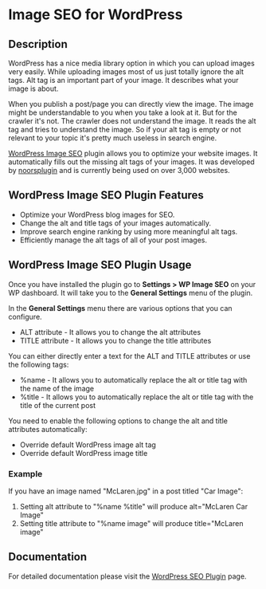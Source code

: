 # Image SEO for WordPress

## Description

WordPress has a nice media library option in which you can upload images very easily. While uploading images most of us just totally ignore the alt tags. Alt tag is an important part of your image. It describes what your image is about.

When you publish a post/page you can directly view the image. The image might be understandable to you when you take a look at it. But for the crawler it's not. The crawler does not understand the image. It reads the alt tag and tries to understand the image. So if your alt tag is empty or not relevant to your topic it's pretty much useless in search engine.

[WordPress Image SEO](https://noorsplugin.com/wordpress-image-seo-plugin/) plugin allows you to optimize your website images. It automatically fills out the missing alt tags of your images. It was developed by [noorsplugin](https://noorsplugin.com/) and is currently being used on over 3,000 websites.

## WordPress Image SEO Plugin Features

* Optimize your WordPress blog images for SEO.
* Change the alt and title tags of your images automatically.
* Improve search engine ranking by using more meaningful alt tags.
* Efficiently manage the alt tags of all of your post images.

## WordPress Image SEO Plugin Usage

Once you have installed the plugin go to **Settings > WP Image SEO** on your WP dashboard. It will take you to the **General Settings** menu of the plugin.

In the **General Settings** menu there are various options that you can configure.

* ALT attribute - It allows you to change the alt attributes
* TITLE attribute - It allows you to change the title attributes

You can either directly enter a text for the ALT and TITLE attributes or use the following tags:

* %name - It allows you to automatically replace the alt or title tag with the name of the image
* %title - It allows you to automatically replace the alt or title tag with the title of the current post

You need to enable the following options to change the alt and title attributes automatically:

* Override default WordPress image alt tag
* Override default WordPress image title

### Example

If you have an image named "McLaren.jpg" in a post titled "Car Image": 

1. Setting alt attribute to "%name %title" will produce alt="McLaren Car Image"
1. Setting title attribute to "%name image" will produce title="McLaren image"

## Documentation

For detailed documentation please visit the [WordPress SEO Plugin](https://noorsplugin.com/wordpress-image-seo-plugin/) page.
